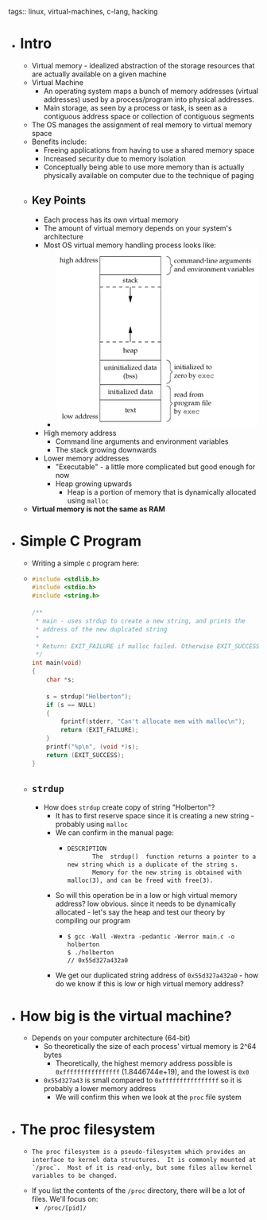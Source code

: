 tags:: linux, virtual-machines, c-lang, hacking

- # Intro
	- Virtual memory - idealized abstraction of the storage resources that are actually available on a given machine
	- Virtual Machine
		- An operating system maps a bunch of memory addresses (virtual addresses) used by a process/program into physical addresses.
		- Main storage, as seen by a process or task, is seen as a contiguous address space or collection of contiguous segments
	- The OS manages the assignment of real memory to virtual memory space
	- Benefits include:
		- Freeing applications from having to use a shared memory  space
		- Increased security due to memory isolation
		- Conceptually being able to use more memory than is actually physically available on computer due to the technique of paging
	- ## Key Points
		- Each process has its own virtual memory
		- The amount of virtual memory depends on your system's architecture
		- Most OS virtual memory handling process looks like:
			- ![virtual_memory.png](../assets/virtual_memory_1743518013319_0.png)
		- High memory address
			- Command line arguments and environment variables
			- The stack growing downwards
		- Lower memory addresses
			- "Executable" - a little more complicated but good enough for now
			- Heap growing upwards
				- Heap is a portion of memory that is dynamically allocated using `malloc`
	- **Virtual memory is not the same as RAM**
- # Simple C Program
	- Writing a simple c program here:
	- ```c
	  #include <stdlib.h>
	  #include <stdio.h>
	  #include <string.h>
	  
	  /**
	   * main - uses strdup to create a new string, and prints the
	   * address of the new duplcated string
	   *
	   * Return: EXIT_FAILURE if malloc failed. Otherwise EXIT_SUCCESS
	   */
	  int main(void)
	  {
	      char *s;
	  
	      s = strdup("Holberton");
	      if (s == NULL)
	      {
	          fprintf(stderr, "Can't allocate mem with malloc\n");
	          return (EXIT_FAILURE);
	      }
	      printf("%p\n", (void *)s);
	      return (EXIT_SUCCESS);
	  }
	  ```
	- ## `strdup`
		- How does `strdup` create copy of string "Holberton"?
			- It has to first reserve space since it is creating a new string - probably using `malloc`
			- We can confirm in the manual page:
				- ```
				  DESCRIPTION
				         The  strdup()  function returns a pointer to a new string which is a duplicate of the string s.
				         Memory for the new string is obtained with malloc(3), and can be freed with free(3).
				  ```
			- So will this operation be in a low or high virtual memory address? low obvious. since it needs to be dynamically allocated - let's say the heap and test our theory by compiling our program
				- ```
				  $ gcc -Wall -Wextra -pedantic -Werror main.c -o holberton
				  $ ./holberton
				  // 0x55d327a432a0
				  ```
			- We get our duplicated string address of `0x55d327a432a0` - how do we know if this is low or high virtual memory address?
- # How big is the virtual machine?
	- Depends on your computer architecture (64-bit)
		- So theoretically the size of each process' virtual memory is 2^64 bytes
			- Theoretically, the highest memory address possible is `0xffffffffffffffff` (1.8446744e+19), and the lowest is `0x0`
		- `0x55d327a43` is small compared to `0xffffffffffffffff` so it is probably a lower memory address
			- We will confirm this when we look at the `proc` file system
- # The proc filesystem
	- ```
	  The proc filesystem is a pseudo-filesystem which provides an interface to kernel data structures.  It is commonly mounted at `/proc`.  Most of it is read-only, but some files allow kernel variables to be changed.
	  ```
	- If you list the contents of the `/proc` directory, there will be a lot of files. We'll focus on:
		- `/proc/[pid]/`